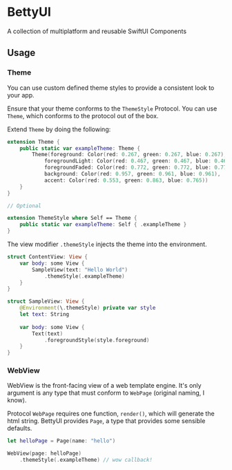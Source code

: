 # BettyUI

A collection of multiplatform and reusable SwiftUI Components

## Usage

### Theme

You can use custom defined theme styles to provide a consistent look to your app.

Ensure that your theme conforms to the `ThemeStyle` Protocol. You can use `Theme`, which conforms to the protocol out of the box.

Extend `Theme` by doing the following:

```swift
extension Theme {
    public static var exampleTheme: Theme {
        Theme(foreground: Color(red: 0.267, green: 0.267, blue: 0.267),
            foregroundLight: Color(red: 0.467, green: 0.467, blue: 0.467),
            foregroundFaded: Color(red: 0.772, green: 0.772, blue: 0.772),
            background: Color(red: 0.957, green: 0.961, blue: 0.961),
            accent: Color(red: 0.553, green: 0.863, blue: 0.765))
    }
}

// Optional

extension ThemeStyle where Self == Theme {
    public static var exampleTheme: Self { .exampleTheme }
}
``` 

The view modifier `.themeStyle` injects the theme into the environment.

```swift
struct ContentView: View {
    var body: some View {
        SampleView(text: "Hello World")
            .themeStyle(.exampleTheme)
    }
}

struct SampleView: View {
    @Environment(\.themeStyle) private var style
    let text: String
    
    var body: some View {
        Text(text)
            .foregroundStyle(style.foreground)
    }
}
```

### WebView

WebView is the front-facing view of a web template engine. It's only argument is any type that must conform to `WebPage` (original naming, I know).

Protocol `WebPage` requires one function, `render()`, which will generate the html string. BettyUI provides `Page`, a type that provides some sensible defaults.

```swift
let helloPage = Page(name: "hello")

WebView(page: helloPage)
    .themeStyle(.exampleTheme) // wow callback!
```

